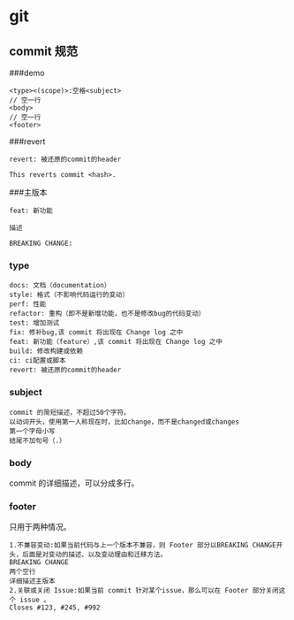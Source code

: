 # git

## commit 规范

###demo

```text
<type><(scope)>:空格<subject>
// 空一行
<body>
// 空一行
<footer>
```

###revert

```text
revert: 被还原的commit的header

This reverts commit <hash>.
```

###主版本

```text
feat: 新功能

描述

BREAKING CHANGE:
```

### type

```text
docs: 文档（documentation）
style: 格式（不影响代码运行的变动）
perf: 性能
refactor: 重构（即不是新增功能，也不是修改bug的代码变动）
test: 增加测试
fix: 修补bug,该 commit 将出现在 Change log 之中
feat: 新功能（feature）,该 commit 将出现在 Change log 之中
build: 修改构建或依赖
ci: ci配置或脚本
revert: 被还原的commit的header
```

### subject

```text
commit 的简短描述，不超过50个字符。
以动词开头，使用第一人称现在时，比如change，而不是changed或changes
第一个字母小写
结尾不加句号（.）
```

### body

commit 的详细描述，可以分成多行。

### footer

只用于两种情况。

```text
1.不兼容变动:如果当前代码与上一个版本不兼容，则 Footer 部分以BREAKING CHANGE开头，后面是对变动的描述、以及变动理由和迁移方法。
BREAKING CHANGE
两个空行
详细描述主版本
2.关联或关闭 Issue:如果当前 commit 针对某个issue，那么可以在 Footer 部分关闭这个 issue 。
Closes #123, #245, #992
```
